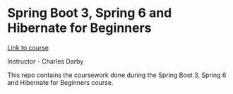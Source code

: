 # Spring Boot 3, Spring 6 and Hibernate for Beginners

[Link to course](https://www.udemy.com/course/spring-hibernate-tutorial/)

Instructor - Charles Darby

This repo contains the coursework done during the Spring Boot 3, Spring 6 and Hibernate for Beginners course.
